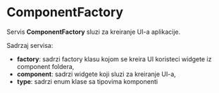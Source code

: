 # ComponentFactory

Servis ****ComponentFactory**** sluzi za kreiranje UI-a aplikacije.

Sadrzaj servisa:
- ****factory****:   sadrzi factory klasu kojom se kreira UI koristeci widgete iz component foldera,
- ****component****: sadrzi widgete koji sluzi za kreiranje UI-a,
- ****type****:      sadrzi enum klase sa tipovima komponenti